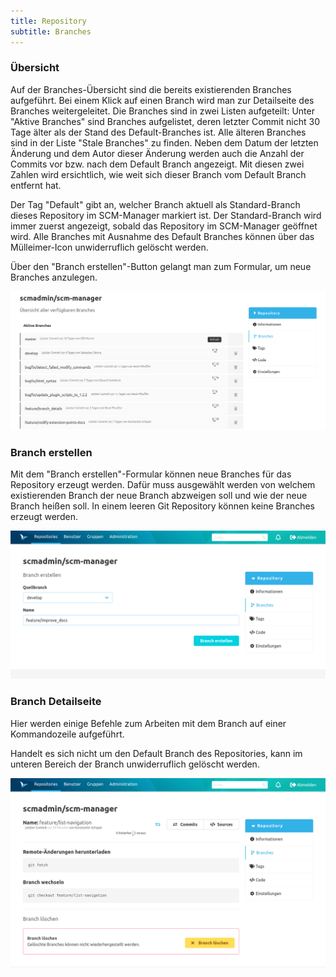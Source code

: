 ```yaml
---
title: Repository
subtitle: Branches
---
```

### Übersicht
Auf der Branches-Übersicht sind die bereits existierenden Branches aufgeführt. Bei einem Klick auf einen Branch wird man zur Detailseite des Branches weitergeleitet.
Die Branches sind in zwei Listen aufgeteilt: Unter "Aktive Branches" sind Branches aufgelistet, deren letzter Commit
nicht 30 Tage älter als der Stand des Default-Branches ist. Alle älteren Branches sind in der Liste "Stale Branches" zu finden.
Neben dem Datum der letzten Änderung und dem Autor dieser Änderung werden auch die Anzahl der Commits vor bzw. nach dem Default Branch angezeigt. 
Mit diesen zwei Zahlen wird ersichtlich, wie weit sich dieser Branch vom Default Branch entfernt hat.

Der Tag "Default" gibt an, welcher Branch aktuell als Standard-Branch dieses Repository im SCM-Manager markiert ist. Der Standard-Branch wird immer zuerst angezeigt, sobald das Repository im SCM-Manager geöffnet wird.
Alle Branches mit Ausnahme des Default Branches können über das Mülleimer-Icon unwiderruflich gelöscht werden.

Über den "Branch erstellen"-Button gelangt man zum Formular, um neue Branches anzulegen.

![Branches Übersicht](assets/repository-branches-overview.png)

### Branch erstellen
Mit dem "Branch erstellen"-Formular können neue Branches für das Repository erzeugt werden. Dafür muss ausgewählt werden von welchem existierenden Branch der neue Branch abzweigen soll und wie der neue Branch heißen soll. In einem leeren Git Repository können keine Branches erzeugt werden.

![Branch erstellen](assets/repository-create-branch.png)

### Branch Detailseite
Hier werden einige Befehle zum Arbeiten mit dem Branch auf einer Kommandozeile aufgeführt.

Handelt es sich nicht um den Default Branch des Repositories, kann im unteren Bereich der Branch unwiderruflich gelöscht werden.

![Branch Detailseite](assets/repository-branch-detailView.png)
